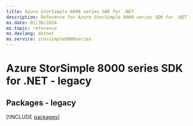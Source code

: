 ```yaml
---
title: Azure StorSimple 8000 series SDK for .NET
description: Reference for Azure StorSimple 8000 series SDK for .NET
ms.date: 01/30/2024
ms.topic: reference
ms.devlang: dotnet
ms.service: storsimple8000series
---
```

# Azure StorSimple 8000 series SDK for .NET - legacy
## Packages - legacy
[!INCLUDE [packages](storsimple-8000-series-index.md)]